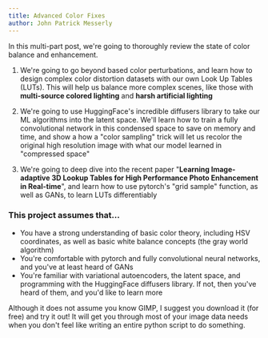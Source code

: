 ```yaml
---
title: Advanced Color Fixes
author: John Patrick Messerly 
---
```


In this multi-part post, we're going to thoroughly review the state of color balance and enhancement. 

1. We're going to go beyond based color perturbations, and learn how to design complex color distortion datasets with our own Look Up Tables (LUTs). This will help us balance more complex scenes, like those with **multi-source colored lighting** and **harsh artificial lighting**

2. We're going to use HuggingFace's incredible diffusers library to take our ML algorithms into the latent space. We'll learn how to train a fully convolutional network in this condensed space to save on memory and time, and show a how a "color sampling" trick will let us recolor the original high resolution image with what our model learned in "compressed space"

3. We're going to deep dive into the recent paper "**Learning Image-adaptive 3D Lookup Tables for High Performance Photo Enhancement in Real-time**", and learn how to use pytorch's "grid sample" function, as well as GANs, to learn LUTs differentiably

### This project assumes that...

*   You have a strong understanding of basic color theory, including HSV coordinates, as well as basic white balance concepts (the gray world algorithm)
*   You're comfortable with pytorch and fully convolutional neural networks, and you've at least heard of GANs 
*   You're familiar with variational autoencoders, the latent space, and programming with the HuggingFace diffusers library. If not, then you've heard of them, and you'd like to learn more

Although it does not assume you know GIMP, I suggest you download it (for free) and try it out! It will get you through most of your image data needs when you don't feel like writing an entire python script to do something.
